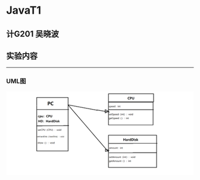 # JavaT1

## 计G201 吴晓波

## 实验内容



---
### UML图

![](https://github.com/INHOPEKEEP/JavaT1/blob/main/picture/11.png)



